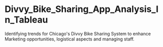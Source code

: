# Divvy_Bike_Sharing_App_Analysis_In_Tableau
Identifying trends for Chicago's Divvy Bike Sharing System to enhance Marketing opportunities, logistical aspects and managing staff.
